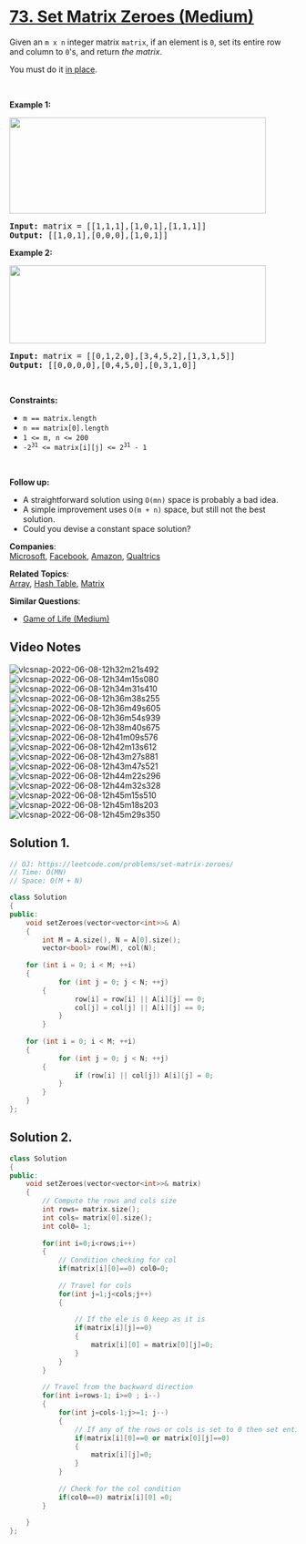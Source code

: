 # [73. Set Matrix Zeroes (Medium)](https://leetcode.com/problems/set-matrix-zeroes/)

<p>Given an <code>m x n</code> integer matrix <code>matrix</code>, if an element is <code>0</code>, set its entire row and column to <code>0</code>'s, and return <em>the matrix</em>.</p>

<p>You must do it <a href="https://en.wikipedia.org/wiki/In-place_algorithm" target="_blank">in place</a>.</p>

<p>&nbsp;</p>
<p><strong>Example 1:</strong></p>
<img alt="" src="https://assets.leetcode.com/uploads/2020/08/17/mat1.jpg" style="width: 450px; height: 169px;">
<pre><strong>Input:</strong> matrix = [[1,1,1],[1,0,1],[1,1,1]]
<strong>Output:</strong> [[1,0,1],[0,0,0],[1,0,1]]
</pre>

<p><strong>Example 2:</strong></p>
<img alt="" src="https://assets.leetcode.com/uploads/2020/08/17/mat2.jpg" style="width: 450px; height: 137px;">
<pre><strong>Input:</strong> matrix = [[0,1,2,0],[3,4,5,2],[1,3,1,5]]
<strong>Output:</strong> [[0,0,0,0],[0,4,5,0],[0,3,1,0]]
</pre>

<p>&nbsp;</p>
<p><strong>Constraints:</strong></p>

<ul>
	<li><code>m == matrix.length</code></li>
	<li><code>n == matrix[0].length</code></li>
	<li><code>1 &lt;= m, n &lt;= 200</code></li>
	<li><code>-2<sup>31</sup> &lt;= matrix[i][j] &lt;= 2<sup>31</sup> - 1</code></li>
</ul>

<p>&nbsp;</p>
<p><strong>Follow up:</strong></p>

<ul>
	<li>A straightforward solution using <code>O(mn)</code> space is probably a bad idea.</li>
	<li>A simple improvement uses <code>O(m + n)</code> space, but still not the best solution.</li>
	<li>Could you devise a constant space solution?</li>
</ul>


**Companies**:  
[Microsoft](https://leetcode.com/company/microsoft), [Facebook](https://leetcode.com/company/facebook), [Amazon](https://leetcode.com/company/amazon), [Qualtrics](https://leetcode.com/company/qualtrics)

**Related Topics**:  
[Array](https://leetcode.com/tag/array/), [Hash Table](https://leetcode.com/tag/hash-table/), [Matrix](https://leetcode.com/tag/matrix/)

**Similar Questions**:
* [Game of Life (Medium)](https://leetcode.com/problems/game-of-life/)

## Video Notes

![vlcsnap-2022-06-08-12h32m21s492](https://user-images.githubusercontent.com/106215989/172574528-a00a4a69-7cf9-4e32-b6d5-bbc0846d64bb.png)
![vlcsnap-2022-06-08-12h34m15s080](https://user-images.githubusercontent.com/106215989/172574537-c5be2747-d406-4a92-8528-fd9f8acc622c.png)
![vlcsnap-2022-06-08-12h34m31s410](https://user-images.githubusercontent.com/106215989/172574544-1418492e-f491-467e-ae56-2c3e0774d517.png)
![vlcsnap-2022-06-08-12h36m38s255](https://user-images.githubusercontent.com/106215989/172574548-d168ce8b-b7d8-4fb0-a824-ccfa7ab3c8b4.png)
![vlcsnap-2022-06-08-12h36m49s605](https://user-images.githubusercontent.com/106215989/172574550-4b5869ed-7a4f-4d48-83b2-ee996a95876e.png)
![vlcsnap-2022-06-08-12h36m54s939](https://user-images.githubusercontent.com/106215989/172574556-b9d59a45-df36-4214-a74e-c5ea485e04ab.png)
![vlcsnap-2022-06-08-12h38m40s675](https://user-images.githubusercontent.com/106215989/172574559-7656012d-1128-4756-9e6c-159700d786fa.png)
![vlcsnap-2022-06-08-12h41m09s576](https://user-images.githubusercontent.com/106215989/172574566-3c6b9103-8ec1-4233-b3ee-fe233fa55731.png)
![vlcsnap-2022-06-08-12h42m13s612](https://user-images.githubusercontent.com/106215989/172574572-8e1b5549-87f8-4ca2-abcd-718b643692bf.png)
![vlcsnap-2022-06-08-12h43m27s881](https://user-images.githubusercontent.com/106215989/172574575-bca5043d-b6db-48dc-834a-8ec692ce3658.png)
![vlcsnap-2022-06-08-12h43m47s521](https://user-images.githubusercontent.com/106215989/172574578-c2521355-2aa0-4966-b925-e466ec55b72e.png)
![vlcsnap-2022-06-08-12h44m22s296](https://user-images.githubusercontent.com/106215989/172574581-2c9cffde-8dd0-416d-9760-d853477e32ca.png)
![vlcsnap-2022-06-08-12h44m32s328](https://user-images.githubusercontent.com/106215989/172574584-c8508413-4c16-4190-b81f-d4abf9918fe5.png)
![vlcsnap-2022-06-08-12h45m15s510](https://user-images.githubusercontent.com/106215989/172574588-587ab30a-c8d1-418f-8998-1e03b1548536.png)
![vlcsnap-2022-06-08-12h45m18s203](https://user-images.githubusercontent.com/106215989/172574593-27d3e6c6-e80e-4744-a979-b364e4edcc95.png)
![vlcsnap-2022-06-08-12h45m29s350](https://user-images.githubusercontent.com/106215989/172574597-42b7649f-ca55-46b3-b8c4-22a8a5d0e6b7.png)



## Solution 1.

```cpp
// OJ: https://leetcode.com/problems/set-matrix-zeroes/
// Time: O(MN)
// Space: O(M + N)

class Solution 
{
public:
    void setZeroes(vector<vector<int>>& A) 
    {
        int M = A.size(), N = A[0].size();
        vector<bool> row(M), col(N);
        
	for (int i = 0; i < M; ++i) 
	{
            for (int j = 0; j < N; ++j) 
	    {
                row[i] = row[i] || A[i][j] == 0;
                col[j] = col[j] || A[i][j] == 0;
            }
        }
        
	for (int i = 0; i < M; ++i) 
	{
            for (int j = 0; j < N; ++j) 
	    {
                if (row[i] || col[j]) A[i][j] = 0;
            }
        }
    }
};
```

## Solution 2.

```cpp
class Solution 
{
public:
    void setZeroes(vector<vector<int>>& matrix) 
    {
        // Compute the rows and cols size
        int rows= matrix.size();
        int cols= matrix[0].size();
        int col0= 1;
        
        for(int i=0;i<rows;i++)
        {
            // Condition checking for col
            if(matrix[i][0]==0) col0=0;
            
            // Travel for cols
            for(int j=1;j<cols;j++)
            {
                
                // If the ele is 0 keep as it is
                if(matrix[i][j]==0)
                {
                    matrix[i][0] = matrix[0][j]=0;
                }
            }
        }
        
        // Travel from the backward direction
        for(int i=rows-1; i>=0 ; i--)
        {
            for(int j=cols-1;j>=1; j--)
            {
                // If any of the rows or cols is set to 0 then set entire col & row 0
                if(matrix[i][0]==0 or matrix[0][j]==0)
                {
                    matrix[i][j]=0;
                }
            }
            
            // Check for the col condition
            if(col0==0) matrix[i][0] =0;
        }
        
    }
};
```
